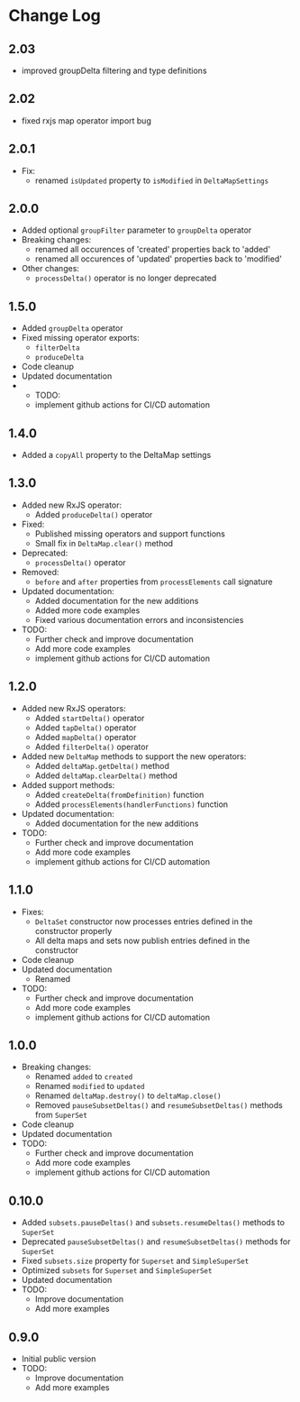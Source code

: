 # Change Log

## 2.03
  - improved groupDelta filtering and type definitions

## 2.02
  - fixed rxjs map operator import bug
## 2.0.1
- Fix:
  - renamed `isUpdated` property to `isModified` in `DeltaMapSettings`

## 2.0.0
- Added optional `groupFilter` parameter to `groupDelta` operator
- Breaking changes:
  - renamed all occurences of 'created' properties back to 'added'
  - renamed all occurences of 'updated' properties back to 'modified'
- Other changes:
  - `processDelta()` operator is no longer deprecated

## 1.5.0
- Added `groupDelta` operator
- Fixed missing operator exports:
  - `filterDelta`
  - `produceDelta`
- Code cleanup
- Updated documentation
- - TODO:
  - implement github actions for CI/CD automation
## 1.4.0
- Added a `copyAll` property to the DeltaMap settings
## 1.3.0
- Added new RxJS operator:
  - Added `produceDelta()` operator
- Fixed:
  - Published missing operators and support functions
  - Small fix in `DeltaMap.clear()` method
- Deprecated:
  - `processDelta()` operator
- Removed:
  - `before` and `after` properties from `processElements` call signature
- Updated documentation:
  - Added documentation for the new additions
  - Added more code examples
  - Fixed various documentation errors and inconsistencies
- TODO:
  - Further check and improve documentation
  - Add more code examples
  - implement github actions for CI/CD automation
  
## 1.2.0
- Added new RxJS operators:
  - Added `startDelta()` operator
  - Added `tapDelta()` operator
  - Added `mapDelta()` operator
  - Added `filterDelta()` operator
- Added new `DeltaMap` methods to support the new operators:
  - Added `deltaMap.getDelta()` method
  - Added `deltaMap.clearDelta()` method
- Added support methods:
  - Added `createDelta(fromDefinition)` function
  - Added `processElements(handlerFunctions)` function
- Updated documentation:
  - Added documentation for the new additions
- TODO:
  - Further check and improve documentation
  - Add more code examples
  - implement github actions for CI/CD automation

## 1.1.0
- Fixes:
  - `DeltaSet` constructor now processes entries defined in the constructor properly
  - All delta maps and sets now publish entries defined in the constructor 
- Code cleanup
- Updated documentation
  - Renamed
- TODO:
  - Further check and improve documentation
  - Add more code examples
  - implement github actions for CI/CD automation
## 1.0.0
- Breaking changes:
  - Renamed `added` to `created`
  - Renamed `modified` to `updated`
  - Renamed `deltaMap.destroy()` to `deltaMap.close()`
  - Removed `pauseSubsetDeltas()` and `resumeSubsetDeltas()` methods from `SuperSet`
- Code cleanup
- Updated documentation
- TODO:
  - Further check and improve documentation
  - Add more code examples
  - implement github actions for CI/CD automation

## 0.10.0
- Added `subsets.pauseDeltas()` and `subsets.resumeDeltas()` methods to `SuperSet`
- Deprecated `pauseSubsetDeltas()` and `resumeSubsetDeltas()` methods for `SuperSet`
- Fixed `subsets.size` property for `Superset` and `SimpleSuperSet`
- Optimized `subsets` for `Superset` and `SimpleSuperSet`
- Updated documentation
- TODO: 
  - Improve documentation 
  - Add more examples

## 0.9.0
- Initial public version
- TODO: 
  - Improve documentation
  - Add more examples